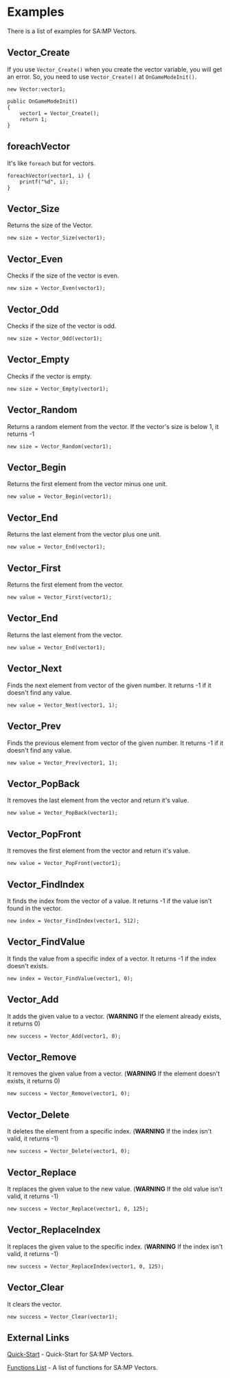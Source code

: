 # Examples

There is a list of examples for SA:MP Vectors.

## Vector_Create

If you use `Vector_Create()` when you create the vector variable, you will get an error. So, you need to use `Vector_Create()` at `OnGameModeInit()`.

```pawn
new Vector:vector1;

public OnGameModeInit()
{
    vector1 = Vector_Create();
    return 1;
}
```

## foreachVector

It's like `foreach` but for vectors.

```pawn
foreachVector(vector1, i) {
    printf("%d", i);
}
```

## Vector_Size

Returns the size of the Vector.

```pawn
new size = Vector_Size(vector1);
```

## Vector_Even

Checks if the size of the vector is even.

```pawn
new size = Vector_Even(vector1);
```

## Vector_Odd

Checks if the size of the vector is odd.

```pawn
new size = Vector_Odd(vector1);
```

## Vector_Empty

Checks if the vector is empty.

```pawn
new size = Vector_Empty(vector1);
```

## Vector_Random

Returns a random element from the vector. If the vector's size is below 1, it returns -1

```pawn
new size = Vector_Random(vector1);
```

## Vector_Begin

Returns the first element from the vector minus one unit.

```pawn
new value = Vector_Begin(vector1);
```

## Vector_End

Returns the last element from the vector plus one unit.

```pawn
new value = Vector_End(vector1);
```

## Vector_First

Returns the first element from the vector.

```pawn
new value = Vector_First(vector1);
```

## Vector_End

Returns the last element from the vector.

```pawn
new value = Vector_End(vector1);
```

## Vector_Next

Finds the next element from vector of the given number. It returns -1 if it doesn't find any value.

```pawn
new value = Vector_Next(vector1, 1);
```

## Vector_Prev

Finds the previous element from vector of the given number. It returns -1 if it doesn't find any value.

```pawn
new value = Vector_Prev(vector1, 1);
```

## Vector_PopBack

It removes the last element from the vector and return it's value.

```pawn
new value = Vector_PopBack(vector1);
```

## Vector_PopFront

It removes the first element from the vector and return it's value.

```pawn
new value = Vector_PopFront(vector1);
```

## Vector_FindIndex

It finds the index from the vector of a value. It returns -1 if the value isn't found in the vector.

```pawn
new index = Vector_FindIndex(vector1, 512);
```

## Vector_FindValue

It finds the value from a specific index of a vector. It returns -1 if the index doesn't exists.

```pawn
new index = Vector_FindValue(vector1, 0);
```

## Vector_Add

It adds the given value to a vector. (**WARNING** If the element already exists, it returns 0)

```pawn
new success = Vector_Add(vector1, 0);
```

## Vector_Remove

It removes the given value from a vector. (**WARNING** If the element doesn't exists, it returns 0)

```pawn
new success = Vector_Remove(vector1, 0);
```

## Vector_Delete

It deletes the element from a specific index. (**WARNING** If the index isn't valid, it returns -1)

```pawn
new success = Vector_Delete(vector1, 0);
```

## Vector_Replace

It replaces the given value to the new value. (**WARNING** If the old value isn't valid, it returns -1)

```pawn
new success = Vector_Replace(vector1, 0, 125);
```

## Vector_ReplaceIndex

It replaces the given value to the specific index. (**WARNING** If the index isn't valid, it returns -1)

```pawn
new success = Vector_ReplaceIndex(vector1, 0, 125);
```

## Vector_Clear

It clears the vector.

```pawn
new success = Vector_Clear(vector1);
```

## External Links

[Quick-Start](https://github.com/skuzzis/vectors/blob/master/pages/quick_start.md) - Quick-Start for SA:MP Vectors.

[Functions List](https://github.com/skuzzis/vectors/blob/master/pages/natives_list.md) - A list of functions for SA:MP Vectors.
